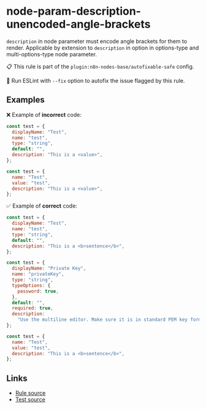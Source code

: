 [//]: # "File generated from a template. Do not edit this file directly."

# node-param-description-unencoded-angle-brackets

`description` in node parameter must encode angle brackets for them to render. Applicable by extension to `description` in option in options-type and multi-options-type node parameter.

📋 This rule is part of the `plugin:n8n-nodes-base/autofixable-safe` config.

🔧 Run ESLint with `--fix` option to autofix the issue flagged by this rule.

## Examples

❌ Example of **incorrect** code:

```js
const test = {
  displayName: "Test",
  name: "test",
  type: "string",
  default: "",
  description: "This is a <value>",
};

const test = {
  name: "Test",
  value: "test",
  description: "This is a <value>",
};
```

✅ Example of **correct** code:

```js
const test = {
  displayName: "Test",
  name: "test",
  type: "string",
  default: "",
  description: "This is a <b>sentence</b>",
};

const test = {
  displayName: "Private Key",
  name: "privateKey",
  type: "string",
  typeOptions: {
    password: true,
  },
  default: "",
  required: true,
  description:
    "Use the multiline editor. Make sure it is in standard PEM key format:<br />-----BEGIN PRIVATE KEY-----<br />KEY DATA GOES HERE<br />-----END PRIVATE KEY-----",
};

const test = {
  name: "Test",
  value: "test",
  description: "This is a <b>sentence</b>",
};
```

## Links

- [Rule source](../../lib/rules/node-param-description-unencoded-angle-brackets.ts)
- [Test source](../../tests/node-param-description-unencoded-angle-brackets.test.ts)

